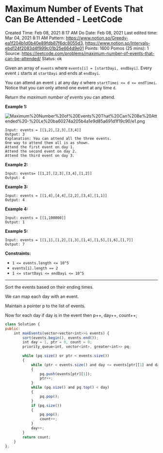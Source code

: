 # Maximum Number of Events That Can Be Attended - LeetCode

Created Time: Feb 08, 2021 8:17 AM
Do Date: Feb 08, 2021
Last edited time: Mar 04, 2021 8:11 AM
Pattern: https://www.notion.so/Greedy-ea1f204b1d0b40e89fdb87f6dc8055d3, https://www.notion.so/Intervals-ebd124f2083d4f999c01b25e664d9e01
Points: 1600
Pomos (25 mins): 1
Source: https://leetcode.com/problems/maximum-number-of-events-that-can-be-attended/
Status: ok

Given an array of `events` where `events[i] = [startDayi, endDayi]`. Every event `i` starts at `startDayi` and ends at `endDayi`.

You can attend an event `i` at any day `d` where `startTimei <= d <= endTimei`. Notice that you can only attend one event at any time `d`.

Return *the maximum number of events* you can attend.

**Example 1:**

![Maximum%20Number%20of%20Events%20That%20Can%20Be%20Attended%20-%20Le%20ba60274a205b4a1e9d85a691d1f19c90/e1.png](e1.png)

```
Input: events = [[1,2],[2,3],[3,4]]
Output: 3
Explanation: You can attend all the three events.
One way to attend them all is as shown.
Attend the first event on day 1.
Attend the second event on day 2.
Attend the third event on day 3.
```

**Example 2:**

```
Input: events= [[1,2],[2,3],[3,4],[1,2]]
Output: 4
```

**Example 3:**

```
Input: events = [[1,4],[4,4],[2,2],[3,4],[1,1]]
Output: 4
```

**Example 4:**

```
Input: events = [[1,100000]]
Output: 1
```

**Example 5:**

```
Input: events = [[1,1],[1,2],[1,3],[1,4],[1,5],[1,6],[1,7]]
Output: 7
```

**Constraints:**

- `1 <= events.length <= 10^5`
- `events[i].length == 2`
- `1 <= startDayi <= endDayi <= 10^5`

---

Sort the events based on their ending times. 

We can map each day with an event. 

Maintain a pointer p to the list of events. 

Now for each day if day is in the event then p++, day++, count++;

```jsx
class Solution {
public:
    int maxEvents(vector<vector<int>>& events) {
        sort(events.begin(), events.end());
        int day = 1, ptr = 0, count = 0; 
        priority_queue<int, vector<int>, greater<int>> pq;
        
        while (pq.size() or ptr < events.size())
        {
            while (ptr < events.size() and day <= events[ptr][1] and day >= events[ptr][0])
            {
                pq.push(events[ptr][1]); 
                ptr++;
            }
            while (pq.size() and pq.top() < day)
            {
                pq.pop();
            }
            if (pq.size())
            {
                pq.pop();
                count++;
            }
            day++;
        }
        return count;
    }
};
```